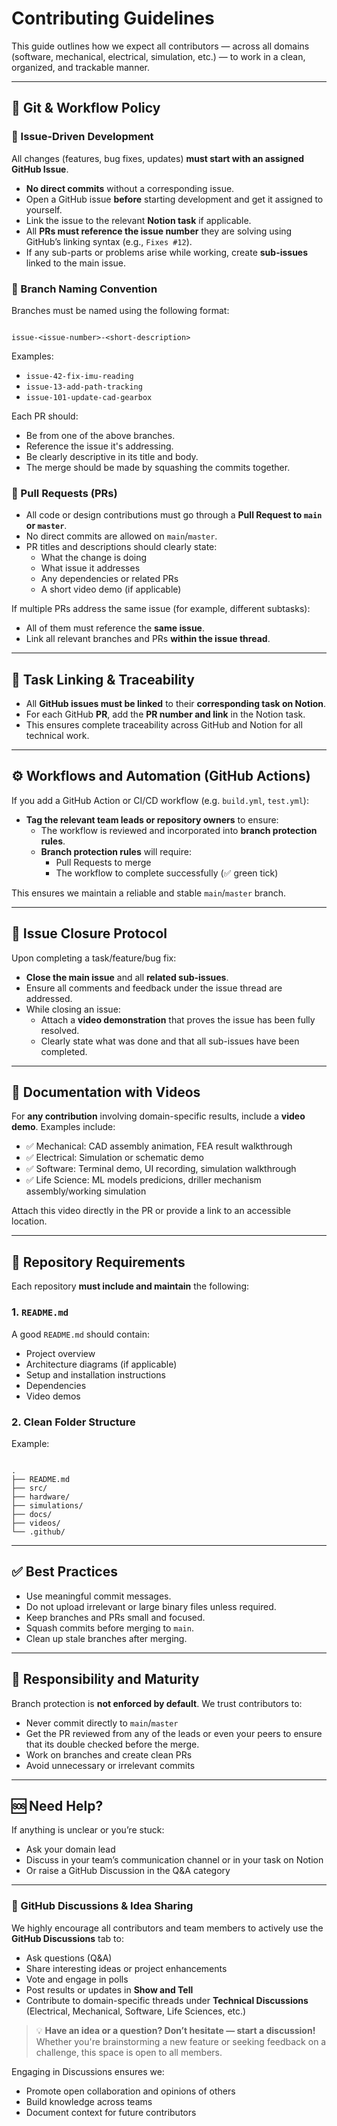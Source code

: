 # Contributing Guidelines

This guide outlines how we expect all contributors — across all domains (software, mechanical, electrical, simulation, etc.) — to work in a clean, organized, and trackable manner.

---

## 🔁 Git & Workflow Policy

### 🔸 Issue-Driven Development

All changes (features, bug fixes, updates) **must start with an assigned GitHub Issue**.

- **No direct commits** without a corresponding issue.
- Open a GitHub issue **before** starting development and get it assigned to yourself.
- Link the issue to the relevant **Notion task** if applicable.
- All **PRs must reference the issue number** they are solving using GitHub’s linking syntax (e.g., `Fixes #12`).
- If any sub-parts or problems arise while working, create **sub-issues** linked to the main issue.

### 🔸 Branch Naming Convention

Branches must be named using the following format:
```

issue-<issue-number>-<short-description>

```

Examples:
- `issue-42-fix-imu-reading`
- `issue-13-add-path-tracking`
- `issue-101-update-cad-gearbox`

Each PR should:
- Be from one of the above branches.
- Reference the issue it's addressing.
- Be clearly descriptive in its title and body.
- The merge should be made by squashing the commits together.

### 🔸 Pull Requests (PRs)

- All code or design contributions must go through a **Pull Request to `main` or `master`**.
- No direct commits are allowed on `main`/`master`.
- PR titles and descriptions should clearly state:
  - What the change is doing
  - What issue it addresses
  - Any dependencies or related PRs
  - A short video demo (if applicable)

If multiple PRs address the same issue (for example, different subtasks):
- All of them must reference the **same issue**.
- Link all relevant branches and PRs **within the issue thread**.

---

## 🧠 Task Linking & Traceability

- All **GitHub issues must be linked** to their **corresponding task on Notion**.
- For each GitHub **PR**, add the **PR number and link** in the Notion task.
- This ensures complete traceability across GitHub and Notion for all technical work.

---

## ⚙️ Workflows and Automation (GitHub Actions)

If you add a GitHub Action or CI/CD workflow (e.g. `build.yml`, `test.yml`):
- **Tag the relevant team leads or repository owners** to ensure:
  - The workflow is reviewed and incorporated into **branch protection rules**.
  - **Branch protection rules** will require:
    - Pull Requests to merge
    - The workflow to complete successfully (✅ green tick)

This ensures we maintain a reliable and stable `main`/`master` branch.

---

## 📌 Issue Closure Protocol

Upon completing a task/feature/bug fix:
- **Close the main issue** and all **related sub-issues**.
- Ensure all comments and feedback under the issue thread are addressed.
- While closing an issue:
  - Attach a **video demonstration** that proves the issue has been fully resolved.
  - Clearly state what was done and that all sub-issues have been completed.

---

## 🎥 Documentation with Videos

For **any contribution** involving domain-specific results, include a **video demo**. Examples include:
- ✅ Mechanical: CAD assembly animation, FEA result walkthrough
- ✅ Electrical: Simulation or schematic demo
- ✅ Software: Terminal demo, UI recording, simulation walkthrough
- ✅ Life Science: ML models predicions, driller mechanism assembly/working simulation

Attach this video directly in the PR or provide a link to an accessible location.

---

## 📁 Repository Requirements

Each repository **must include and maintain** the following:

### 1. `README.md`
A good `README.md` should contain:
- Project overview
- Architecture diagrams (if applicable)
- Setup and installation instructions
- Dependencies
- Video demos

### 2. Clean Folder Structure

Example:
```

.
├── README.md
├── src/
├── hardware/
├── simulations/
├── docs/
├── videos/
└── .github/

```

---

## ✅ Best Practices

- Use meaningful commit messages.
- Do not upload irrelevant or large binary files unless required.
- Keep branches and PRs small and focused.
- Squash commits before merging to `main`.
- Clean up stale branches after merging.

---

## 🔐 Responsibility and Maturity

Branch protection is **not enforced by default**. We trust contributors to:
- Never commit directly to `main`/`master`
- Get the PR reviewed from any of the leads or even your peers to ensure that its double checked before the merge.
- Work on branches and create clean PRs
- Avoid unnecessary or irrelevant commits

---

## 🆘 Need Help?

If anything is unclear or you’re stuck:
- Ask your domain lead
- Discuss in your team’s communication channel or in your task on Notion
- Or raise a GitHub Discussion in the Q&A category

---

### 💬 GitHub Discussions & Idea Sharing

We highly encourage all contributors and team members to actively use the **GitHub Discussions** tab to:

* Ask questions (Q\&A)
* Share interesting ideas or project enhancements
* Vote and engage in polls
* Post results or updates in **Show and Tell**
* Contribute to domain-specific threads under **Technical Discussions** (Electrical, Mechanical, Software, Life Sciences, etc.)

> 💡 **Have an idea or a question? Don’t hesitate — start a discussion!**
> Whether you're brainstorming a new feature or seeking feedback on a challenge, this space is open to all members.

Engaging in Discussions ensures we:

* Promote open collaboration and opinions of others
* Build knowledge across teams
* Document context for future contributors
